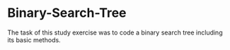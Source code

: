 # Binary-Search-Tree
The task of this study exercise was to code a binary search tree including its basic methods. 
